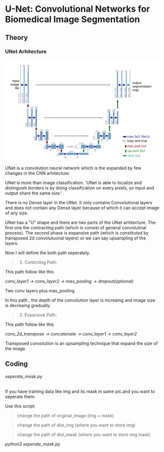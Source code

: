 # U-Net: Convolutional Networks for Biomedical Image Segmentation

## Theory

### UNet Arhitecture

![](pics/UNet_architecture.png)

UNet is a convolution neural network which is the expanded by few changes in the CNN arhitecture.

UNet is more than image classification. 'UNet is able to localize and distinguish borders is by doing classification on every pixels, so input and output share the same size.'

There is no Dense layer in the UNet. It only contains Convolutional layers and does not contain any Dense layer because of which it can accept image of any size.

UNet has a "U" shape and there are two parts of the UNet arhitecture.
The first one the contracting path (which is consist of general convolutinal process).
The second phase is expansive path (which is constituted by transposed 2d convolutuonal layers) or we can say upsampling of the layers.

Now I will define the both path seperately.

>1. Contrcting Path:

This path follow like this

*conv_layer1 -> conv_layer2 -> max_pooling -> dropout(optional)*

Two conv layers plus max_pooling

In this path , the depth of the convolution layer is increaing and image size is decreaing gradually.

>2. Expansive Path:

This path follow like this

*conv_2d_transpose -> concatenate -> conv_layer1 -> conv_layer2*

Transposed convolution is an upsampling technique that expand the size of the image.

## Coding

###### seperate_mask.py

If you have training data like img and its mask in same pic.and you want to seperate them.

Use this script:

> change the path of original_image (img + mask)

> change the path of dist_img  (where you want to store img)

> change the path of dist_mask (where you want to store img mask)

*python3 seperate_mask.py*
